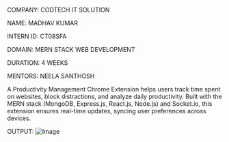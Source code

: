 COMPANY: CODTECH IT SOLUTION

NAME: MADHAV KUMAR

INTERN ID: CT08SFA

DOMAIN: MERN STACK WEB DEVELOPMENT

DURATION: 4 WEEKS

MENTORS: NEELA SANTHOSH

A Productivity Management Chrome Extension helps users track time spent on websites, block distractions, and analyze daily productivity. Built with the MERN stack (MongoDB, Express.js, React.js, Node.js) and Socket.io, this extension ensures real-time updates, syncing user preferences across devices.

OUTPUT:
![Image](https://github.com/user-attachments/assets/b8004f07-c1dc-4c82-9b2a-896d117dea66)
